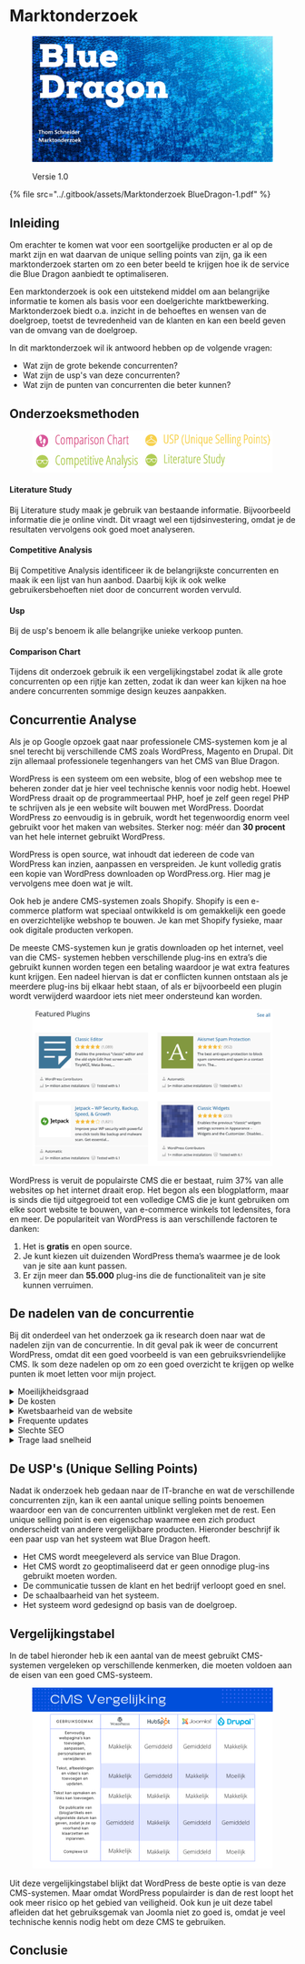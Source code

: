 # Marktonderzoek

<figure><img src="../.gitbook/assets/vakmarktonderzoek.png" alt=""><figcaption><p>Versie 1.0</p></figcaption></figure>

{% file src="../.gitbook/assets/Marktonderzoek BlueDragon-1.pdf" %}

## Inleiding

Om erachter te komen wat voor een soortgelijke producten er al op de markt zijn en wat daarvan de unique selling points van zijn, ga ik een marktonderzoek starten om zo een beter beeld te krijgen hoe ik de service die Blue Dragon aanbiedt te optimaliseren.&#x20;

Een marktonderzoek is ook een uitstekend middel om aan belangrijke informatie te komen als basis voor een doelgerichte marktbewerking. Marktonderzoek biedt o.a. inzicht in de behoeftes en wensen van de doelgroep, toetst de tevredenheid van de klanten en kan een beeld geven van de omvang van de doelgroep.

In dit marktonderzoek wil ik antwoord hebben op de volgende vragen:

* Wat zijn de grote bekende concurrenten?
* Wat zijn de usp's van deze concurrenten?
* Wat zijn de punten van concurrenten die beter kunnen?

## Onderzoeksmethoden

<figure><img src="../.gitbook/assets/cmdmarktonderzoek.png" alt=""><figcaption></figcaption></figure>

#### Literature Study

Bij Literature study maak je gebruik van bestaande informatie. Bijvoorbeeld informatie die je online vindt. Dit vraagt wel een tijdsinvestering, omdat je de resultaten vervolgens ook goed moet analyseren.

#### Competitive Analysis

Bij Competitive Analysis identificeer ik de belangrijkste concurrenten en maak ik een lijst van hun aanbod. Daarbij kijk ik ook welke gebruikersbehoeften niet door de concurrent worden vervuld.

#### Usp&#x20;

Bij de usp's benoem ik alle belangrijke unieke verkoop punten.

#### Comparison Chart

Tijdens dit onderzoek gebruik ik een vergelijkingstabel zodat ik alle grote concurrenten op een rijtje kan zetten, zodat ik dan weer kan kijken na hoe andere concurrenten sommige design keuzes aanpakken.

## Concurrentie Analyse

Als je op Google opzoek gaat naar professionele CMS-systemen kom je al snel terecht bij verschillende CMS zoals WordPress, Magento en Drupal. Dit zijn allemaal professionele tegenhangers van het CMS van Blue Dragon.&#x20;

WordPress is een systeem om een website, blog of een webshop mee te beheren zonder dat je hier veel technische kennis voor nodig hebt. Hoewel WordPress draait op de programmeertaal PHP, hoef je zelf geen regel PHP te schrijven als je een website wilt bouwen met WordPress. Doordat WordPress zo eenvoudig is in gebruik, wordt het tegenwoordig enorm veel gebruikt voor het maken van websites. Sterker nog: méér dan **30 procent** van het hele internet gebruikt WordPress.&#x20;

WordPress is open source, wat inhoudt dat iedereen de code van WordPress kan inzien, aanpassen en verspreiden. Je kunt volledig gratis een kopie van WordPress downloaden op WordPress.org. Hier mag je vervolgens mee doen wat je wilt.&#x20;

Ook heb je andere CMS-systemen zoals Shopify. Shopify is een e-commerce platform wat speciaal ontwikkeld is om gemakkelijk een goede en overzichtelijke webshop te bouwen. Je kan met Shopify fysieke, maar ook digitale producten verkopen.

De meeste CMS-systemen kun je gratis downloaden op het internet, veel van die CMS- systemen hebben verschillende plug-ins en extra’s die gebruikt kunnen worden tegen een betaling waardoor je wat extra features kunt krijgen. Een nadeel hiervan is dat er conflicten kunnen ontstaan als je meerdere plug-ins bij elkaar hebt staan, of als er bijvoorbeeld een plugin wordt verwijderd waardoor iets niet meer ondersteund kan worden.

<figure><img src="../.gitbook/assets/ssplugins.png" alt=""><figcaption></figcaption></figure>

WordPress is veruit de populairste CMS die er bestaat, ruim 37% van alle websites op het internet draait erop. Het begon als een blogplatform, maar is sinds die tijd uitgegroeid tot een volledige CMS die je kunt gebruiken om elke soort website te bouwen, van e-commerce winkels tot ledensites, fora en meer. De populariteit van WordPress is aan verschillende factoren te danken:

1. Het is **gratis** en open source.
2. Je kunt kiezen uit duizenden WordPress thema’s waarmee je de look van je site aan kunt passen.
3. Er zijn meer dan **55.000** plug-ins die de functionaliteit van je site kunnen verruimen.

## De nadelen van de concurrentie

Bij dit onderdeel van het onderzoek ga ik research doen naar wat de nadelen zijn van de concurrentie. In dit geval pak ik weer de concurrent WordPress, omdat dit een goed voorbeeld is van een gebruiksvriendelijke CMS. Ik som deze nadelen op om zo een goed overzicht te krijgen op welke punten ik moet letten voor mijn project.

<details>

<summary>Moeilijkheidsgraad</summary>

Het kan moeilijk zijn om je weg te vinden in het ontwerp, de ontwikkeling en het onderhoud van WordPress, vooral als je geen technische ervaring hebt.

</details>

<details>

<summary>De kosten</summary>

Hoewel het platform WordPress gratis te downloaden is, zijn er allerlei thema’s die wel geld kosten. Het hosten van een website via WordPress kost minimaal € 4,00 dit kan oplopen tot € 45,00.

</details>

<details>

<summary>Kwetsbaarheid van de website</summary>

Veiligheid is een grote uitdaging voor veel gebruikers. Alleen al het feit dat WordPress het meest gebruikte CMS is, maakt het een belangrijk doelwit voor cybercriminelen. De grote afhankelijkheid van plug-ins die door verschillende mensen zijn ontwikkeld, verhoogt ook de kans dat kwaadaardige code naar de functionaliteiten van uw site glipt.

</details>

<details>

<summary>Frequente updates</summary>

Het is niet genoeg om WordPress gewoon te installeren. Je moet verschillende plug-ins en thema's installeren om ervoor te zorgen dat het goed functioneert. Hoe meer plug-ins u gebruikt, hoe meer compatibiliteitsproblemen je zult krijgen.

</details>

<details>

<summary>Slechte SEO</summary>

De SEO-vriendelijkheid van WordPress kan problemen opleveren voor mensen zonder SEO- ervaring. In WordPress, als de inhoud is gemarkeerd in veel categorieën of is over-tagged, Google markeert het als dubbele inhoud. Dit kan de positie van uw site op de SERP's aanzienlijk beïnvloeden.

</details>

<details>

<summary>Trage laad snelheid</summary>

WordPress is nog steeds een traag platform door alle toegevoegde plug-ins, databases en codebases. Dat zijn echter niet de enige dingen die uw website kunnen vertragen. Grote afbeeldingen, veel tekst op een pagina en onbetrouwbare hosting kunnen de snelheid van uw website beïnvloeden.&#x20;

Paginasnelheid is cruciaal voor uw website. U wilt een snel ladende website zodat uw publiek niet ongeduldig wordt en besluit weg te gaan, waardoor u zaken kunt verliezen omdat ze niet zien wat u te bieden hebt.

</details>

## De USP's (Unique Selling Points)

Nadat ik onderzoek heb gedaan naar de IT-branche en wat de verschillende concurrenten zijn, kan ik een aantal unique selling points benoemen waardoor een van de concurrenten uitblinkt vergleken met de rest. Een unique selling point is een eigenschap waarmee een zich product onderscheidt van andere vergelijkbare producten. Hieronder beschrijf ik een paar usp van het systeem wat Blue Dragon heeft.

* Het CMS wordt meegeleverd als service van Blue Dragon.
* Het CMS wordt zo geoptimaliseerd dat er geen onnodige plug-ins gebruikt moeten worden.
* De communicatie tussen de klant en het bedrijf verloopt goed en snel.
* De schaalbaarheid van het systeem.
* Het systeem word gedesignd op basis van de doelgroep.

## Vergelijkingstabel

In de tabel hieronder heb ik een aantal van de meest gebruikt CMS-systemen vergeleken op verschillende kenmerken, die moeten voldoen aan de eisen van een goed CMS-systeem.&#x20;

<figure><img src="../.gitbook/assets/CMS Vergelijking.png" alt=""><figcaption></figcaption></figure>

Uit deze vergelijkingstabel blijkt dat WordPress de beste optie is van deze CMS-systemen. Maar omdat WordPress populairder is dan de rest loopt het ook meer risico op het gebied van veiligheid. Ook kun je uit deze tabel afleiden dat het gebruiksgemak van Joomla niet zo goed is, omdat je veel technische kennis nodig hebt om deze CMS te gebruiken.

## Conclusie

